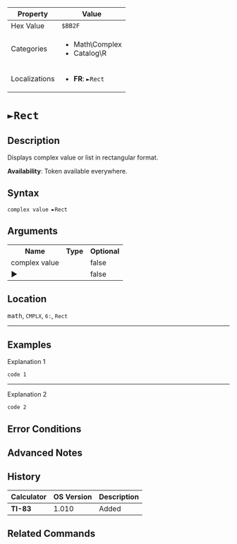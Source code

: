 | Property      | Value |
|---------------|-------|
| Hex Value     | `$BB2F`|
| Categories    | <ul><li>Math\Complex</li><li>Catalog\R</li></ul> |
| Localizations | <ul><li><b>FR</b>: `►Rect`</li></ul> |

# `►Rect`

## Description
Displays complex value or list in rectangular format.


<b>Availability</b>: Token available everywhere.

## Syntax
`complex value ►Rect`

## Arguments
<table>
<tr><th>Name</th><th>Type</th><th>Optional</th></tr>

<tr><td>complex value</td><td></td><td>false</td></tr>

<tr><td>►</td><td></td><td>false</td></tr>

</table>

## Location
<kbd>math</kbd>, `CMPLX`, `6:`, `Rect`
<hr>

## Examples

Explanation 1
```ti-basic
code 1
```
---
Explanation 2
```ti-basic
code 2
```

## Error Conditions


## Advanced Notes


## History
| Calculator | OS Version | Description |
|------------|------------|-------------|
| <b>TI-83</b> | 1.010 | Added

## Related Commands

    